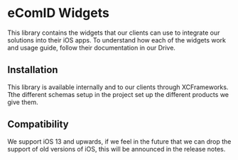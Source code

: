 # eComID Widgets

This library contains the widgets that our clients can use to integrate our solutions into their iOS apps. To understand how each of the widgets work and usage guide, follow their documentation in our Drive.

## Installation
This library is available internally and to our clients through XCFrameworks. Tthe different schemas setup in the project set up the different products we give them.

## Compatibility
We support iOS 13 and upwards, if we feel in the future that we can drop the support of old versions of iOS, this will be announced in the release notes.

